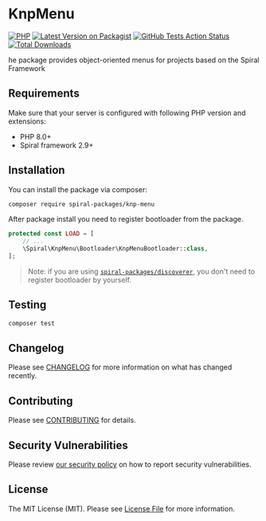# KnpMenu 

[![PHP](https://img.shields.io/packagist/php-v/spiral/knp-menu.svg?style=flat-square)](https://packagist.org/packages/spiral/knp-menu)
[![Latest Version on Packagist](https://img.shields.io/packagist/v/spiral/knp-menu.svg?style=flat-square)](https://packagist.org/packages/spiral/knp-menu)
[![GitHub Tests Action Status](https://img.shields.io/github/workflow/status/spiral/knp-menu/run-tests?label=tests&style=flat-square)](https://github.com/spiral/knp-menu/actions?query=workflow%3Arun-tests+branch%3Amain)
[![Total Downloads](https://img.shields.io/packagist/dt/spiral/knp-menu.svg?style=flat-square)](https://packagist.org/packages/spiral/knp-menu)

he package provides object-oriented menus for projects based on the Spiral Framework


## Requirements

Make sure that your server is configured with following PHP version and extensions:

- PHP 8.0+
- Spiral framework 2.9+


 
## Installation

You can install the package via composer:

```bash
composer require spiral-packages/knp-menu
```

After package install you need to register bootloader from the package.

```php
protected const LOAD = [
    // ...
    \Spiral\KnpMenu\Bootloader\KnpMenuBootloader::class,
];
```

> Note: if you are using [`spiral-packages/discoverer`](https://github.com/spiral-packages/discoverer), 
> you don't need to register bootloader by yourself.

## Testing

```bash
composer test
```

## Changelog

Please see [CHANGELOG](CHANGELOG.md) for more information on what has changed recently.

## Contributing

Please see [CONTRIBUTING](.github/CONTRIBUTING.md) for details.

## Security Vulnerabilities

Please review [our security policy](../../security/policy) on how to report security vulnerabilities.

## License

The MIT License (MIT). Please see [License File](LICENSE) for more information.
